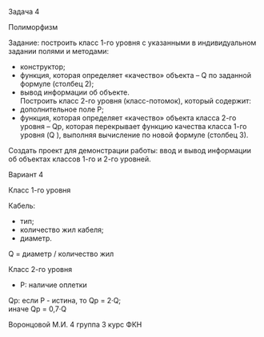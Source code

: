 Задача 4

Полиморфизм 

Задание: построить класс 1-го уровня с указанными в индивидуальном задании полями и методами: 
-	конструктор; 
-	функция, которая определяет «качество» объекта – Q  по заданной формуле (столбец 2); 
-	вывод информации об объекте.   
Построить класс 2-го уровня (класс-потомок), который содержит: 
-	дополнительное поле P; 
-	функция, которая определяет «качество» объекта класса 2-го уровня – Qp, которая перекрывает функцию качества класса 1-го уровня (Q ), выполняя вычисление по новой формуле (столбец 3).  

Создать проект для демонстрации работы: ввод и вывод информации об объектах классов 1-го и 2-го уровней. 

Вариант 4	

Класс 1-го уровня

Кабель: 
-	тип; 
-	количество жил кабеля; 
- диаметр. 

Q = диаметр / количество жил 	 

Класс 2-го уровня
- P: наличие оплетки 

Qp: если Р - истина,  то    Qp = 2·Q;         
                      иначе  Qp = 0,7·Q 


Воронцовой М.И. 4 группа 3 курс ФКН
 

